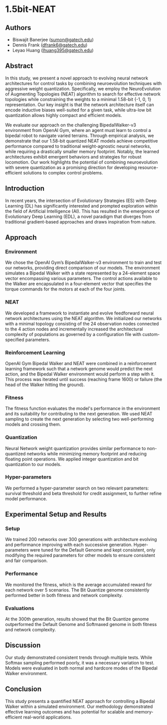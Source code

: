 # 1.5bit-NEAT

## Authors
- Biswajit Banerjee ([sumon@gatech.edu](mailto:sumon@gatech.edu))
- Dennis Frank ([dfrank6@gatech.edu](mailto:dfrank6@gatech.edu))
- Leyao Huang ([lhuang395@gatech.edu](mailto:lhuang395@gatech.edu))

## Abstract
In this study, we present a novel approach to evolving neural network architectures for control tasks by combining neuroevolution techniques with aggressive weight quantization. Specifically, we employ the NeuroEvolution of Augmenting Topologies (NEAT) algorithm to search for effective network topologies while constraining the weights to a minimal 1.58-bit {-1, 0, 1} representation. Our key insight is that the network architecture itself can encode inductive biases well-suited for a given task, while ultra-low bit quantization allows highly compact and efficient models.

We evaluate our approach on the challenging BipedalWalker-v3 environment from OpenAI Gym, where an agent must learn to control a bipedal robot to navigate varied terrains. Through empirical analysis, we demonstrate that our 1.58-bit quantized NEAT models achieve competitive performance compared to traditional weight-agnostic neural networks, while requiring a drastically smaller memory footprint. Notably, the learned architectures exhibit emergent behaviors and strategies for robust locomotion. Our work highlights the potential of combining neuroevolution with severe quantization as a promising direction for developing resource-efficient solutions to complex control problems.

## Introduction
In recent years, the intersection of Evolutionary Strategies (ES) with Deep Learning (DL) has significantly interested and prompted exploration within the field of Artificial Intelligence (AI). This has resulted in the emergence of Evolutionary Deep Learning (EDL), a novel paradigm that diverges from traditional gradient-based approaches and draws inspiration from nature.

## Approach

### Environment
We chose the OpenAI Gym’s BipedalWalker-v3 environment to train and test our networks, providing direct comparison of our models. The environment simulates a Bipedal Walker with a state represented by a 24-element space vector encompassing various parameters. The control actions available to the Walker are encapsulated in a four-element vector that specifies the torque commands for the motors at each of the four joints.

### NEAT
We developed a framework to instantiate and evolve feedforward neural network architectures using the NEAT algorithm. We initialized our networks with a minimal topology consisting of the 24 observation nodes connected to the 4 action nodes and incrementally increased the architectural complexity of populations as governed by a configuration file with custom-specified parameters.

### Reinforcement Learning
OpenAI Gym Bipedal Walker and NEAT were combined in a reinforcement learning framework such that a network genome would predict the next action, and the Bipedal Walker environment would perform a step with it. This process was iterated until success (reaching frame 1600) or failure (the head of the Walker hitting the ground).

### Fitness
The fitness function evaluates the model's performance in the environment and its suitability for contributing to the next generation. We used NEAT sampling to create the next generation by selecting two well-performing models and crossing them.

### Quantization
Neural Network weight quantization provides similar performance to non-quantized networks while minimizing memory footprint and reducing floating point operations. We applied integer quantization and bit quantization to our models.

### Hyper-parameters
We performed a hyper-parameter search on two relevant parameters: survival threshold and beta threshold for credit assignment, to further refine model performance.

## Experimental Setup and Results

### Setup
We trained 200 networks over 300 generations with architecture evolving and performance improving with each successive generation. Hyper-parameters were tuned for the Default Genome and kept consistent, only modifying the required parameters for other models to ensure consistent and fair comparison.

### Performance
We monitored the fitness, which is the average accumulated reward for each network over 5 scenarios. The Bit Quantize genome consistently performed better in both fitness and network complexity.

### Evaluations
At the 300th generation, results showed that the Bit Quantize genome outperformed the Default Genome and Softmaxed genome in both fitness and network complexity.

## Discussion
Our study demonstrated consistent trends through multiple tests. While Softmax sampling performed poorly, it was a necessary variation to test. Models were evaluated in both normal and hardcore modes of the Bipedal Walker environment.

## Conclusion
This study presents a quantified NEAT approach for controlling a Bipedal Walker within a simulated environment. Our methodology demonstrated effective learning outcomes and has potential for scalable and memory-efficient real-world applications.

